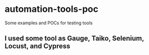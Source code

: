# automation-tools-poc
Some examples and POCs for  testing tools


## I used some tool as Gauge, Taiko, Selenium, Locust, and Cypress

